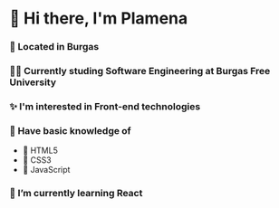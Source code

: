 # 👋 Hi there, I'm Plamena

### 🌊 Located in Burgas

### :woman_student: Currently studing Software Engineering at Burgas Free University

### :sparkles: I'm interested in Front-end technologies

### 📖 Have basic knowledge of
-  🚀 HTML5
-  🚀 CSS3
-  🚀 JavaScript

### 🌱 I’m currently learning React

